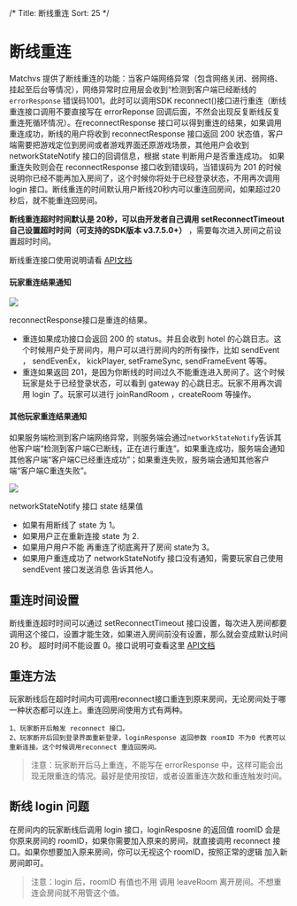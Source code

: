 /*
Title: 断线重连
Sort: 25
*/

# 断线重连

Matchvs 提供了断线重连的功能：当客户端网络异常（包含网络关闭、弱网络、挂起至后台等情况），网络异常时应用层会收到“检测到客户端已经断线的`errorResponse` 错误码1001。此时可以调用SDK reconnect()接口进行重连（断线重连接口调用不要直接写在 errorReponse 回调后面，不然会出现反复断线反复重连死循环情况）。在reconnectResponse 接口可以得到重连的结果，如果调用重连成功，断线的用户将收到 reconnectResponse 接口返回 200 状态值，客户端需要把游戏定位到房间或者游戏界面还原游戏场景，其他用户会收到 networkStateNotify 接口的回调信息，根据 state 判断用户是否重连成功。 如果重连失败则会在 reconnectResponse 接口收到错误码，当错误码为 201 的时候说明你已经不能再加入房间了，这个时候你将处于已经登录状态，不用再次调用 login 接口。断线重连的时间默认用户断线20秒内可以重连回房间，如果超过20秒后，就不能重连回房间。



**断线重连超时时间默认是 20秒，可以由开发者自己调用 setReconnectTimeout 自己设置超时时间（可支持的SDK版本 v3.7.5.0+）** ，需要每次进入房间之前设置超时时间。

断线重连接口使用说明请看 [API文档](http://www.matchvs.com/service?page=JavaScript)    

#### 玩家重连结果通知

![](http://imgs.matchvs.com/static/reconnect4.png)  

reconnectResponse接口是重连的结果。

- 重连如果成功接口会返回 200 的 status。并且会收到 hotel 的心跳日志。这个时候用户处于房间内，用户可以进行房间内的所有操作，比如 sendEvent ， sendEvenEx， kickPlayer, setFrameSync, sendFrameEvent 等等。
- 重连如果返回 201，是因为你断线的时间过久不能重连进入房间了。这个时候玩家是处于已经登录状态，可以看到 gateway 的心跳日志。玩家不用再次调用 login 了。玩家可以进行 joinRandRoom ，createRoom 等操作。

#### 其他玩家重连结果通知

如果服务端检测到客户端网络异常，则服务端会通过`networkStateNotify`告诉其他客户端“检测到客户端C已断线，正在进行重连”。如果重连成功，服务端会通知其他客户端“客户端C已经重连成功”；如果重连失败，服务端会通知其他客户端“客户端C重连失败”。

![](http://imgs.matchvs.com/static/reconnect2.png)

networkStateNotify 接口 state 结果值

- 如果有用断线了 state 为 1。
- 如果用户正在重新连接 state 为 2.
- 如果用户用户不能 再重连了彻底离开了房间 state为 3。
- 如果用户重连成功了 networkStateNotify 接口没有通知，需要玩家自己使用 sendEvent 接口发送消息 告诉其他人。

## 重连时间设置

断线重连超时时间可以通过 setReconnectTimeout 接口设置，每次进入房间都要调用这个接口，设置才能生效，如果进入房间前没有设置，那么就会变成默认时间 20 秒。 超时时间不能设置 0。接口说明可查看这里  [API文档](http://www.matchvs.com/service?page=JavaScript)   



## 重连方法

玩家断线后在超时时间内可调用reconnect接口重连到原来房间，无论房间处于哪一种状态都可以连上。重连回房间使用方式有两种。

```
1、玩家断开后触发 reconnect 接口。
2、玩家断开后回到登录界面重新登录，loginResponse 返回参数 roomID 不为0 代表可以重新连接。这个时候调用reconnect 重连回房间。
```

> 注意：玩家断开后马上重连，不能写在 errorResponse 中，这样可能会出现无限重连的情况。最好是使用按钮，或者设置重连次数和重连触发时间。



## 断线 login 问题

在房间内的玩家断线后调用 login 接口，loginResposne 的返回值 roomID 会是你原来房间的 roomID，如果你需要加入原来的房间，就直接调用 reconnect 接口。如果你想要加入原来房间，你可以无视这个 roomID，按照正常的逻辑 加入新房间即可。

> 注意：login 后，roomID 有值也不用 调用 leaveRoom 离开房间。不想重连会房间就不用管这个值。





